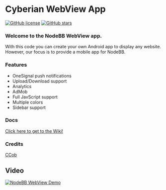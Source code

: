 # Cyberian WebView App
[![GitHub license](https://img.shields.io/github/license/ReyKoxha/nodebb-webview.svg)](https://github.com/ReyKoxha/nodebb-webview/blob/master/LICENSE.md) [![GitHub stars](https://img.shields.io/github/stars/ReyKoxha/nodebb-webview.svg)](https://github.com/ReyKoxha/nodebb-webview/stargazers)

### Welcome to the NodeBB WebView app.
With this code you can create your own Android app to display any website.
However, our focus is to provide a mobile app for NodeBB.

### Features
- OneSignal push notifications
- Upload/Download support
- Analytics
- AdMob
- Full JavScript support
- Multiple colors
- Sidebar support

### Docs
[Click here to get to the Wiki!](https://github.com/ReyKoxha/nodebb-webview/wiki)


### Credits
[CCob](https://github.com/CCob)

## Video
[![NodeBB WebView Demo](https://img.youtube.com/vi/GNykegU1Z08/0.jpg)](https://www.youtube.com/watch?v=GNykegU1Z08)
